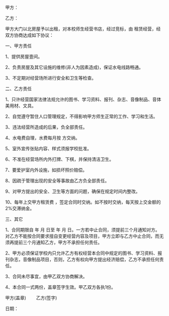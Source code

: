 
 


甲方：


乙方：


甲方大门以北房屋予以出租，对本校师生经营书店，经过竞标，由 租赁经营，经双方协商达成如下协议：


一、甲方责任


1、提供房屋壹间。


2、负责房屋及其它设施的维修(非人为因素造成)，保证水电线路畅通。


3、不定期对经营场所进行安全和卫生等检查。


二、乙方责任


1、只许经营国家法律法规允许的图书、学习资料、报刊、杂志、音像制品、音体美用材、文具。


2、自觉遵守暂住人口管理规定，不得影响甲方师生正常的工作、学习和生活。


3、违法经营所造成的后果，负全部责任。


4、水电费自理，水费每月按 方交纳。


5、室外宣传张贴内容、样式须报学校批准。


6、不准在经营场所内外打牌、下棋，并保持清洁卫生。


7、要爱护室内外设施，如损坏照价赔偿。


8、因疏于管理出现的安全等事故由乙方负全部责任。


9、对甲方提出的安全、卫生等方面的问题，确保在规定时间内整改。


10、每年上交甲方租赁费 ，签定合同时交纳。如不按时交纳，每天按上交金额的2%交滞纳金。


三、其它


1、合同期限自 年 月 日至 年 月 日。一方若中止合同，须提前三个月通知对方。对乙方不能按合同要求擅自变更经营内容及项目，甲方立即与乙方中止合同，而无须再提前三个月通知乙方，甲方不承担任何责任。


2、甲方必须保证学校内只允许乙方有权经营本合同中规定的图书、学习资料、报刊杂志，音像制品项目，否则，乙方有权向甲方提出经济赔偿，乙方不承担任何责任。


3、合同未尽事宜，由甲乙双方协商解决。


4、本合同一式两份，盖章签字生效。甲乙双方各执1份。


甲方(盖章)　　 乙方(签字)


日期：

 


 

 
 
 
 
 
  


  
 

  


  


  
 
 
 
 

